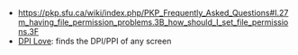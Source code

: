 * https://pkp.sfu.ca/wiki/index.php/PKP_Frequently_Asked_Questions#I.27m_having_file_permission_problems.3B_how_should_I_set_file_permissions.3F
* [DPI Love](http://dpi.lv/):  finds the DPI/PPI of any screen